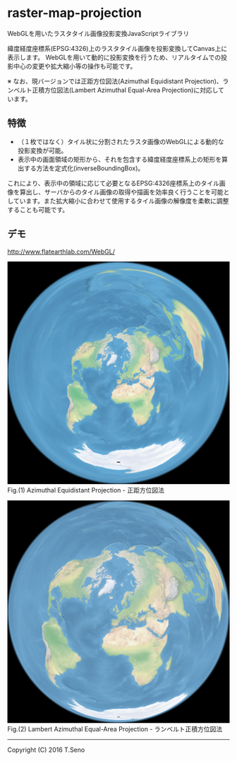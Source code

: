 raster-map-projection
==============
WebGLを用いたラスタタイル画像投影変換JavaScriptライブラリ

緯度経度座標系(EPSG:4326)上のラスタタイル画像を投影変換してCanvas上に表示します。
WebGLを用いて動的に投影変換を行うため、リアルタイムでの投影中心の変更や拡大縮小等の操作も可能です。

※ なお、現バージョンでは正距方位図法(Azimuthal Equidistant Projection)、ランベルト正積方位図法(Lambert Azimuthal Equal-Area Projection)に対応しています。

特徴
-----
* （１枚ではなく）タイル状に分割されたラスタ画像のWebGLによる動的な投影変換が可能。
* 表示中の画面領域の矩形から、それを包含する緯度経度座標系上の矩形を算出する方法を定式化(inverseBoundingBox)。

これにより、表示中の領域に応じて必要となるEPSG:4326座標系上のタイル画像を算出し、サーバからのタイル画像の取得や描画を効率良く行うことを可能としています。また拡大縮小に合わせて使用するタイル画像の解像度を柔軟に調整することも可能です。

デモ
-----
http://www.flatearthlab.com/WebGL/

![画面イメージ(aeqd)](docs/sample-aeqd.png)  
Fig.(1) Azimuthal Equidistant Projection - 正距方位図法

![画面イメージ(laea)](docs/sample-laea.png)  
Fig.(2) Lambert Azimuthal Equal-Area Projection - ランベルト正積方位図法

----
Copyright (C) 2016 T.Seno
